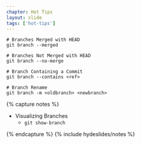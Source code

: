 ```yaml
---
chapter: Hot Tips
layout: slide
tags: ['hot-tips']
---
```


    # Branches Merged with HEAD
    git branch --merged
    
    # Branches Not Merged with HEAD
    git branch --no-merge

    # Branch Containing a Commit
    git branch --contains <ref>

    # Branch Rename
    git branch -m <oldbranch> <newbranch>



{% capture notes %}

* Visualizing Branches
    * `git show-branch`

{% endcapture %}
{% include hydeslides/notes %}

